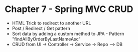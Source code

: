# Chapter 7 - Spring MVC CRUD
- HTML Trick to redirect to another URL
- Post / Redirect / Get pattern
- Sort data by adding a custom method to JPA - Pattern "findAllByOrderByLastNameAsc"
- CRUD from UI -> Controller -> Service -> Repo --> DB